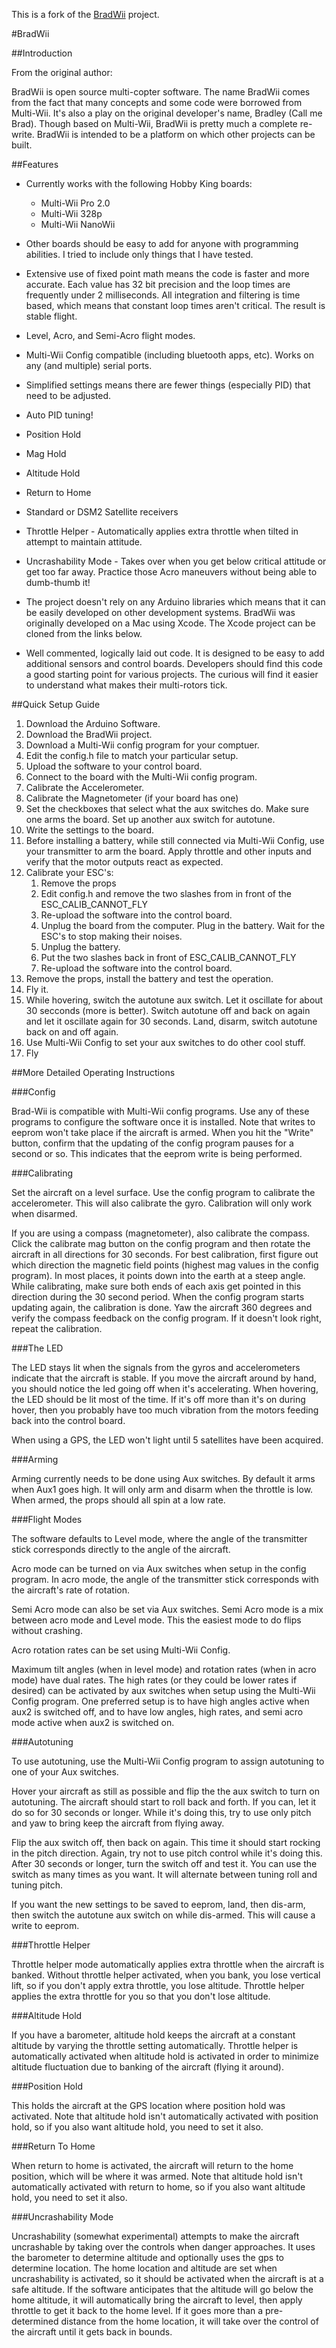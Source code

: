 This is a fork of the [BradWii](https://github.com/bradquick/bradwii) project.

#BradWii

##Introduction

From the original author:

BradWii is open source multi-copter software.  The name BradWii comes from the fact that many concepts and some code were borrowed from Multi-Wii.  It's also a play on the original developer's name, Bradley (Call me Brad).  Though based on Multi-Wii, BradWii is pretty much a complete re-write.  BradWii is intended to be a platform on which other projects can be built.


##Features

- Currently works with the following Hobby King boards:

	- Multi-Wii Pro 2.0
	- Multi-Wii 328p
	- Multi-Wii NanoWii

- Other boards should be easy to add for anyone with programming abilities. I tried to include only things that I have tested.

- Extensive use of fixed point math means the code is faster and more accurate.  Each value has 32 bit precision and the loop times are frequently under 2 milliseconds. All integration and filtering is time based, which means that constant loop times aren't critical.  The result is stable flight.

- Level, Acro, and Semi-Acro flight modes.

- Multi-Wii Config compatible (including bluetooth apps, etc).  Works on any (and multiple) serial ports.

- Simplified settings means there are fewer things (especially PID) that need to be adjusted.

- Auto PID tuning!

- Position Hold

- Mag Hold

- Altitude Hold

- Return to Home

- Standard or DSM2 Satellite receivers

- Throttle Helper - Automatically applies extra throttle when tilted in attempt to maintain attitude.

- Uncrashability Mode - Takes over when you get below critical attitude or get too far away.  Practice those Acro maneuvers without being able to dumb-thumb it!

- The project doesn't rely on any Arduino libraries which means that it can be easily developed on other development systems.  BradWii was originally developed on a Mac using Xcode.  The Xcode project can be cloned from the links below. 

- Well commented, logically laid out code.  It is designed to be easy to add additional sensors and control boards.  Developers should find this code a good starting point for various projects.  The curious will find it easier to understand what makes their multi-rotors tick.

##Quick Setup Guide

1. Download the Arduino Software.
2. Download the BradWii project.
3. Download a Multi-Wii config program for your comptuer.
4. Edit the config.h file to match your particular setup.
5. Upload the software to your control board.
6. Connect to the board with the Multi-Wii config program.
7. Calibrate the Accelerometer.
8. Calibrate the Magnetometer (if your board has one)
9. Set the checkboxes that select what the aux switches do.  Make sure one arms the board.  Set up another aux switch for autotune.
10. Write the settings to the board.
11. Before installing a battery, while still connected via Multi-Wii Config, use your transmitter to arm the board.  Apply throttle and other inputs and verify that the motor outputs react as expected.
12. Calibrate your ESC's:
	1. Remove the props
	2. Edit config.h and remove the two slashes from in front of the ESC_CALIB_CANNOT_FLY
	3. Re-upload the software into the control board.
	4. Unplug the board from the computer.  Plug in the battery.  Wait for the ESC's to stop making their noises.
	5. Unplug the battery.
	6. Put the two slashes back in front of ESC_CALIB_CANNOT_FLY
	7. Re-upload the software into the control board.	
13. Remove the props, install the battery and test the operation.
14. Fly it.
15. While hovering, switch the autotune aux switch.  Let it oscillate for about 30 secconds (more is better).  Switch autotune off and back on again and let it oscillate again for 30 seconds.  Land, disarm, switch autotune back on and off again.
16. Use Multi-Wii Config to set your aux switches to do other cool stuff.
17. Fly


##More Detailed Operating Instructions

###Config

Brad-Wii is compatible with Multi-Wii config programs.  Use any of these programs to configure the software once it is installed.  Note that writes to eeprom won't take place if the aircraft is armed.  When you hit the "Write" button, confirm that the updating of the config program pauses for a second or so.  This indicates that the eeprom write is being performed.

###Calibrating

Set the aircraft on a level surface. Use the config program to calibrate the accelerometer.  This will also calibrate the gyro.  Calibration will only work when disarmed.

If you are using a compass (magnetometer), also calibrate the compass.  Click the calibrate mag button on the config program and then rotate the aircraft in all directions for 30 seconds. For best calibration, first figure out which direction the magnetic field points (highest mag values in the config program).  In most places, it points down into the earth at a steep angle.  While calibrating, make sure both ends of each axis get pointed in this direction during the 30 second period.  When the config program starts updating again, the calibration is done.  Yaw the aircraft 360 degrees and verify the compass feedback on the config program.  If it doesn't look right, repeat the calibration.

###The LED

The LED stays lit when the signals from the gyros and accelerometers indicate that the aircraft is stable.  If you move the aircraft around by hand, you should notice the led going off when it's accelerating. When hovering, the LED should be lit most of the time.  If it's off more than it's on during hover, then you probably have too much vibration from the motors feeding back into the control board.

When using a GPS, the LED won't light until 5 satellites have been acquired.

###Arming

Arming currently needs to be done using Aux switches.  By default it arms when Aux1 goes high.  It will only arm and disarm when the throttle is low.  When armed, the props should all spin at a low rate.

###Flight Modes

The software defaults to Level mode, where the angle of the transmitter stick corresponds directly to the angle of the aircraft.

Acro mode can be turned on via Aux switches when setup in the config program. In acro mode, the angle of the transmitter stick corresponds with the aircraft's rate of rotation.

Semi Acro mode can also be set via Aux switches.  Semi Acro mode is a mix between acro mode and Level mode.  This the easiest mode to do flips without crashing.

Acro rotation rates can be set using Multi-Wii Config.

Maximum tilt angles (when in level mode) and rotation rates (when in acro mode) have dual rates.  The high rates (or they could be lower rates if desired) can be activated by aux switches when setup using the Multi-Wii Config program.  One preferred setup is to have high angles active when aux2 is switched off, and to have low angles, high rates, and semi acro mode active when aux2 is switched on.

###Autotuning

To use autotuning, use the Multi-Wii Config program to assign autotuning to one of your Aux switches.

Hover your aircraft as still as possible and flip the the aux switch to turn on autotuning.  The aircraft should start to roll back and forth.  If you can, let it do so for 30 seconds or longer.  While it's doing this, try to use only pitch and yaw to bring keep the aircraft from flying away.

Flip the aux switch off, then back on again.  This time it should start rocking in the pitch direction.  Again, try not to use pitch control while it's doing this.  After 30 seconds or longer, turn the switch off and test it.  You can use the switch as many times as you want.  It will alternate between tuning roll and tuning pitch.

If you want the new settings to be saved to eeprom, land, then dis-arm, then switch the autotune aux switch on while dis-armed.  This will cause a write to eeprom.

###Throttle Helper

Throttle helper mode automatically applies extra throttle when the aircraft is banked.  Without throttle helper activated, when you bank, you lose vertical lift, so if you don't apply extra throttle, you lose altitude.  Throttle helper applies the extra throttle for you so that you don't lose altitude.

###Altitude Hold

If you have a barometer, altitude hold keeps the aircraft at a constant altitude by varying the throttle setting automatically.  Throttle helper is automatically activated when altitude hold is activated in order to minimize altitude fluctuation due to banking of the aircraft (flying it around).

###Position Hold

This holds the aircraft at the GPS location where position hold was activated. Note that altitude hold isn't automatically activated with position hold, so if you also want altitude hold, you need to set it also.

###Return To Home

When return to home is activated, the aircraft will return to the home position, which will be where it was armed.  Note that altitude hold isn't automatically activated with return to home, so if you also want altitude hold, you need to set it also.

###Uncrashability Mode

Uncrashability (somewhat experimental) attempts to make the aircraft uncrashable by taking over the controls when danger approaches.  It uses the barometer to determine altitude and optionally uses the gps to determine location.  The home location and altitude are set when uncrashability is activated, so it should be activated when the aircraft is at a safe altitude.  If the software anticipates that the altitude will go below the home altitude, it will automatically bring the aircraft to level, then apply throttle to get it back to the home level.  If it goes more than a pre-determined distance from the home location, it will take over the control of the aircraft until it gets back in bounds.




